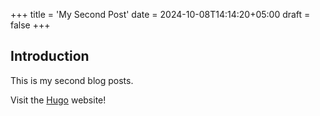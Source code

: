 +++
title = 'My Second Post'
date = 2024-10-08T14:14:20+05:00
draft = false
+++

## Introduction

This is my second blog posts.

Visit the [Hugo](https://gohugo.io) website!
